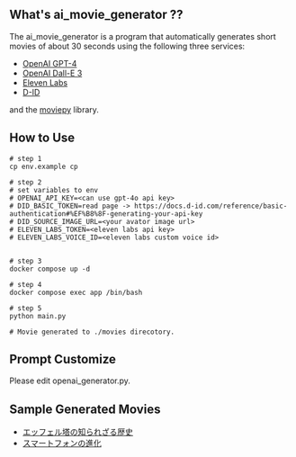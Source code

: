 ## What's ai_movie_generator ??

The ai_movie_generator is a program that automatically generates short movies of about 30 seconds using the following three services:

- [OpenAI GPT-4](https://openai.com/index/hello-gpt-4o/)
- [OpenAI Dall-E 3](https://openai.com/index/dall-e-3/)
- [Eleven Labs](https://elevenlabs.io/)
- [D-ID](https://www.d-id.com/)

and the [moviepy](https://github.com/Zulko/moviepy) library.

## How to Use

```
# step 1
cp env.example cp

# step 2
# set variables to env
# OPENAI_API_KEY=<can use gpt-4o api key>
# DID_BASIC_TOKEN=read page -> https://docs.d-id.com/reference/basic-authentication#%EF%B8%8F-generating-your-api-key
# DID_SOURCE_IMAGE_URL=<your avator image url>
# ELEVEN_LABS_TOKEN=<eleven labs api key>
# ELEVEN_LABS_VOICE_ID=<eleven labs custom voice id>


# step 3
docker compose up -d

# step 4
docker compose exec app /bin/bash

# step 5
python main.py

# Movie generated to ./movies direcotory.
```

## Prompt Customize

Please edit openai_generator.py.  

## Sample Generated Movies

- [エッフェル塔の知られざる歴史](https://www.youtube.com/shorts/U_12sopVNIY)
- [スマートフォンの進化](https://www.youtube.com/shorts/gsL_66MWPpU)
